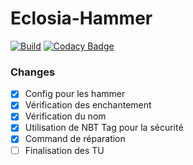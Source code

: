 # Eclosia-Hammer

[![Build](http://jenkins.eclosia.life/buildStatus/icon?job=Eclosia-Hammer)](http://jenkins.eclosia.life/job/Eclosia-Hammer/) [![Codacy Badge](https://app.codacy.com/project/badge/Grade/491392664d6d4f5c9e03cfdf4ae59880)](https://www.codacy.com/manual/Thesam1798/EcloHammer?utm_source=github.com&amp;utm_medium=referral&amp;utm_content=Thesam1798/EcloHammer&amp;utm_campaign=Badge_Grade)

### Changes

 - [x] Config pour les hammer
 - [x] Vérification des enchantement
 - [x] Vérification du nom
 - [x] Utilisation de NBT Tag pour la sécurité
 - [x] Command de réparation
 - [ ] Finalisation des TU
